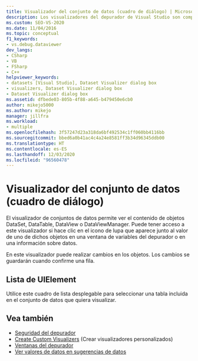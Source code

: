 ```yaml
---
title: Visualizador del conjunto de datos (cuadro de diálogo) | Microsoft Docs
description: Los visualizadores del depurador de Visual Studio son componentes que muestran datos. Use el visualizador de conjuntos de datos para ver el contenido de objetos DataSet, DataTable, DataView o DataViewManager.
ms.custom: SEO-VS-2020
ms.date: 11/04/2016
ms.topic: conceptual
f1_keywords:
- vs.debug.dataviewer
dev_langs:
- CSharp
- VB
- FSharp
- C++
helpviewer_keywords:
- datasets [Visual Studio], Dataset Visualizer dialog box
- visualizers, Dataset Visualizer dialog box
- Dataset Visualizer dialog box
ms.assetid: dfbede03-805b-4f88-a645-b479450e6cb0
author: mikejo5000
ms.author: mikejo
manager: jillfra
ms.workload:
- multiple
ms.openlocfilehash: 3f57247d23a318da6bf492534c1ff060bb4116bb
ms.sourcegitcommit: bbed6a0b41ac4c4a24e8581ff3b34d96345ddb00
ms.translationtype: HT
ms.contentlocale: es-ES
ms.lasthandoff: 12/03/2020
ms.locfileid: "96560478"
---
```

# <a name="dataset-visualizer-dialog-box"></a>Visualizador del conjunto de datos (cuadro de diálogo)
El visualizador de conjuntos de datos permite ver el contenido de objetos DataSet, DataTable, DataView o DataViewManager. Puede tener acceso a este visualizador si hace clic en el icono de lupa que aparece junto al valor de uno de dichos objetos en una ventana de variables del depurador o en una información sobre datos.

 En este visualizador puede realizar cambios en los objetos. Los cambios se guardarán cuando confirme una fila.

## <a name="uielement-list"></a>Lista de UIElement
 Utilice este cuadro de lista desplegable para seleccionar una tabla incluida en el conjunto de datos que quiera visualizar.

## <a name="see-also"></a>Vea también

- [Seguridad del depurador](../debugger/debugger-security.md)
- [Create Custom Visualizers](../debugger/create-custom-visualizers-of-data.md) (Crear visualizadores personalizados)
- [Ventanas del depurador](../debugger/debugger-windows.md)
- [Ver valores de datos en sugerencias de datos](../debugger/view-data-values-in-data-tips-in-the-code-editor.md)
